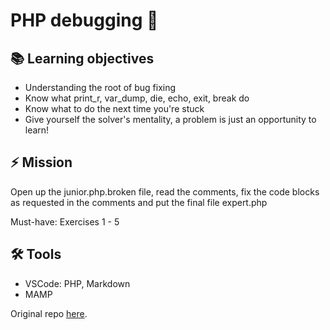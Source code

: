 # PHP debugging 🐜

## 📚 Learning objectives

- Understanding the root of bug fixing
- Know what print_r, var_dump, die, echo, exit, break do
- Know what to do the next time you're stuck
- Give yourself the solver's mentality, a problem is just an opportunity to learn!

## ⚡️ Mission

Open up the junior.php.broken file, read the comments, fix the code blocks as requested in the comments and put the final file expert.php

Must-have: Exercises 1 - 5

## 🛠 Tools

- VSCode: PHP, Markdown
- MAMP

Original repo [here](https://github.com/becodeorg/gnt-verou-1-26/tree/master/3.The-Mountain/1.PHP-debugging).
